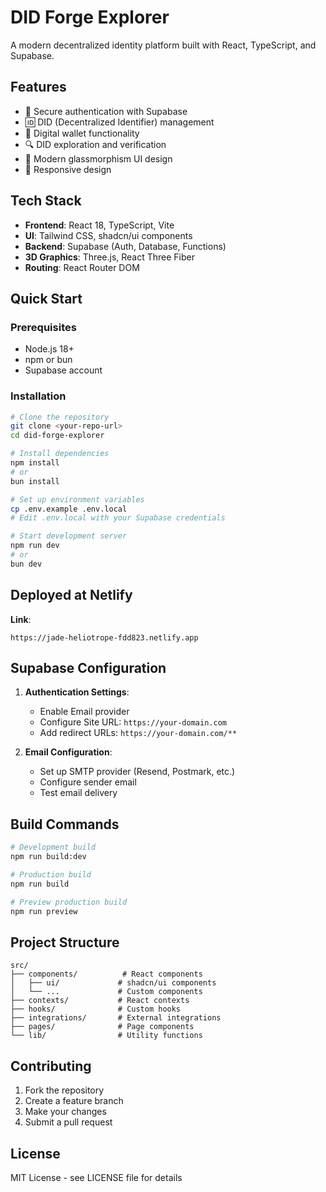 # DID Forge Explorer

A modern decentralized identity platform built with React, TypeScript, and Supabase.

## Features

- 🔐 Secure authentication with Supabase
- 🆔 DID (Decentralized Identifier) management
- 💼 Digital wallet functionality
- 🔍 DID exploration and verification
- 🎨 Modern glassmorphism UI design
- 📱 Responsive design

## Tech Stack

- **Frontend**: React 18, TypeScript, Vite
- **UI**: Tailwind CSS, shadcn/ui components
- **Backend**: Supabase (Auth, Database, Functions)
- **3D Graphics**: Three.js, React Three Fiber
- **Routing**: React Router DOM

## Quick Start

### Prerequisites

- Node.js 18+ 
- npm or bun
- Supabase account

### Installation

```bash
# Clone the repository
git clone <your-repo-url>
cd did-forge-explorer

# Install dependencies
npm install
# or
bun install

# Set up environment variables
cp .env.example .env.local
# Edit .env.local with your Supabase credentials

# Start development server
npm run dev
# or
bun dev
```

## Deployed at Netlify

 **Link**:
   ```link
   https://jade-heliotrope-fdd823.netlify.app
   ```

## Supabase Configuration

1. **Authentication Settings**:
   - Enable Email provider
   - Configure Site URL: `https://your-domain.com`
   - Add redirect URLs: `https://your-domain.com/**`

2. **Email Configuration**:
   - Set up SMTP provider (Resend, Postmark, etc.)
   - Configure sender email
   - Test email delivery

## Build Commands

```bash
# Development build
npm run build:dev

# Production build
npm run build

# Preview production build
npm run preview
```

## Project Structure

```
src/
├── components/          # React components
│   ├── ui/             # shadcn/ui components
│   └── ...             # Custom components
├── contexts/           # React contexts
├── hooks/              # Custom hooks
├── integrations/       # External integrations
├── pages/              # Page components
└── lib/                # Utility functions
```

## Contributing

1. Fork the repository
2. Create a feature branch
3. Make your changes
4. Submit a pull request

## License

MIT License - see LICENSE file for details

